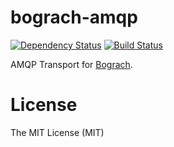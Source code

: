 # bograch-amqp

[![Dependency Status](https://david-dm.org/bograch/bograch-amqp/status.svg?style=flat)](https://david-dm.org/bograch/bograch-amqp)
[![Build Status](https://travis-ci.org/bograch/bograch-amqp.svg?branch=master)](https://travis-ci.org/bograch/bograch-amqp)


AMQP Transport for [Bograch](https://github.com/bograch/bograch).


License
========

The MIT License (MIT)
